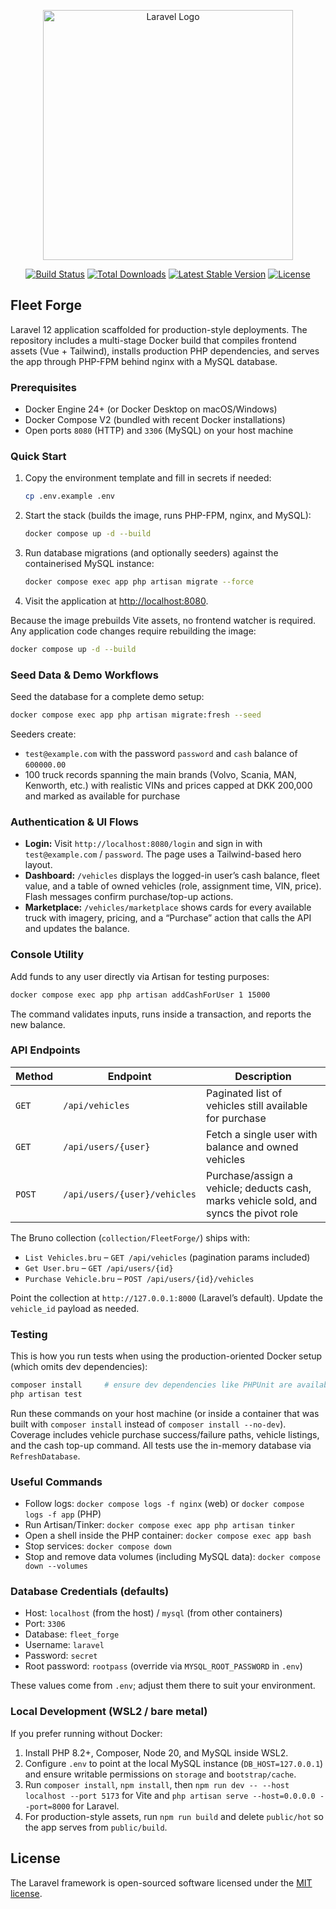 <p align="center"><a href="https://laravel.com" target="_blank"><img src="https://raw.githubusercontent.com/laravel/art/master/logo-lockup/5%20SVG/2%20CMYK/1%20Full%20Color/laravel-logolockup-cmyk-red.svg" width="400" alt="Laravel Logo"></a></p>

<p align="center">
<a href="https://github.com/laravel/framework/actions"><img src="https://github.com/laravel/framework/workflows/tests/badge.svg" alt="Build Status"></a>
<a href="https://packagist.org/packages/laravel/framework"><img src="https://img.shields.io/packagist/dt/laravel/framework" alt="Total Downloads"></a>
<a href="https://packagist.org/packages/laravel/framework"><img src="https://img.shields.io/packagist/v/laravel/framework" alt="Latest Stable Version"></a>
<a href="https://packagist.org/packages/laravel/framework"><img src="https://img.shields.io/packagist/l/laravel/framework" alt="License"></a>
</p>

## Fleet Forge

Laravel 12 application scaffolded for production-style deployments. The repository includes a multi-stage Docker build that compiles frontend assets (Vue + Tailwind), installs production PHP dependencies, and serves the app through PHP-FPM behind nginx with a MySQL database.

### Prerequisites

- Docker Engine 24+ (or Docker Desktop on macOS/Windows)
- Docker Compose V2 (bundled with recent Docker installations)
- Open ports `8080` (HTTP) and `3306` (MySQL) on your host machine

### Quick Start

1. Copy the environment template and fill in secrets if needed:
   ```bash
   cp .env.example .env
   ```
2. Start the stack (builds the image, runs PHP-FPM, nginx, and MySQL):
   ```bash
   docker compose up -d --build
   ```
3. Run database migrations (and optionally seeders) against the containerised MySQL instance:
   ```bash
   docker compose exec app php artisan migrate --force
   ```
4. Visit the application at [http://localhost:8080](http://localhost:8080).

Because the image prebuilds Vite assets, no frontend watcher is required. Any application code changes require rebuilding the image:

```bash
docker compose up -d --build
```

### Seed Data & Demo Workflows

Seed the database for a complete demo setup:

```bash
docker compose exec app php artisan migrate:fresh --seed
```

Seeders create:
- `test@example.com` with the password `password` and `cash` balance of `600000.00`
- 100 truck records spanning the main brands (Volvo, Scania, MAN, Kenworth, etc.) with realistic VINs and prices capped at DKK 200,000 and marked as available for purchase

### Authentication & UI Flows

- **Login:** Visit `http://localhost:8080/login` and sign in with `test@example.com` / `password`. The page uses a Tailwind-based hero layout.
- **Dashboard:** `/vehicles` displays the logged-in user’s cash balance, fleet value, and a table of owned vehicles (role, assignment time, VIN, price). Flash messages confirm purchase/top-up actions.
- **Marketplace:** `/vehicles/marketplace` shows cards for every available truck with imagery, pricing, and a “Purchase” action that calls the API and updates the balance.

### Console Utility

Add funds to any user directly via Artisan for testing purposes:

```bash
docker compose exec app php artisan addCashForUser 1 15000
```

The command validates inputs, runs inside a transaction, and reports the new balance.

### API Endpoints

| Method | Endpoint | Description |
| ------ | -------- | ----------- |
| `GET`  | `/api/vehicles` | Paginated list of vehicles still available for purchase |
| `GET`  | `/api/users/{user}` | Fetch a single user with balance and owned vehicles |
| `POST` | `/api/users/{user}/vehicles` | Purchase/assign a vehicle; deducts cash, marks vehicle sold, and syncs the pivot role |

The Bruno collection (`collection/FleetForge/`) ships with:
- `List Vehicles.bru` – `GET /api/vehicles` (pagination params included)
- `Get User.bru` – `GET /api/users/{id}`
- `Purchase Vehicle.bru` – `POST /api/users/{id}/vehicles`

Point the collection at `http://127.0.0.1:8000` (Laravel’s default). Update the `vehicle_id` payload as needed.

### Testing

This is how you run tests when using the production-oriented Docker setup (which omits dev dependencies):

```bash
composer install     # ensure dev dependencies like PHPUnit are available
php artisan test
```

Run these commands on your host machine (or inside a container that was built with `composer install` instead of `composer install --no-dev`). Coverage includes vehicle purchase success/failure paths, vehicle listings, and the cash top-up command. All tests use the in-memory database via `RefreshDatabase`.
### Useful Commands

- Follow logs: `docker compose logs -f nginx` (web) or `docker compose logs -f app` (PHP)
- Run Artisan/Tinker: `docker compose exec app php artisan tinker`
- Open a shell inside the PHP container: `docker compose exec app bash`
- Stop services: `docker compose down`
- Stop and remove data volumes (including MySQL data): `docker compose down --volumes`

### Database Credentials (defaults)

- Host: `localhost` (from the host) / `mysql` (from other containers)
- Port: `3306`
- Database: `fleet_forge`
- Username: `laravel`
- Password: `secret`
- Root password: `rootpass` (override via `MYSQL_ROOT_PASSWORD` in `.env`)

These values come from `.env`; adjust them there to suit your environment.

### Local Development (WSL2 / bare metal)

If you prefer running without Docker:

1. Install PHP 8.2+, Composer, Node 20, and MySQL inside WSL2.
2. Configure `.env` to point at the local MySQL instance (`DB_HOST=127.0.0.1`) and ensure writable permissions on `storage` and `bootstrap/cache`.
3. Run `composer install`, `npm install`, then `npm run dev -- --host localhost --port 5173` for Vite and `php artisan serve --host=0.0.0.0 --port=8000` for Laravel.
4. For production-style assets, run `npm run build` and delete `public/hot` so the app serves from `public/build`.

## License

The Laravel framework is open-sourced software licensed under the [MIT license](https://opensource.org/licenses/MIT).
